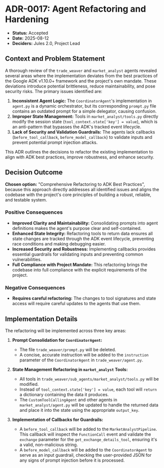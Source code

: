 # ADR-0017: Agent Refactoring and Hardening

* **Status:** Accepted
* **Date:** 2025-08-12
* **Deciders:** Jules 2.0, Project Lead

## Context and Problem Statement

A thorough review of the `trade_weaver` and `market_analyst` agents revealed several areas where the implementation deviates from the best practices of the Google ADK v1.10.0+ framework and the project's own mandate. These deviations introduce potential brittleness, reduce maintainability, and pose security risks. The primary issues identified are:

1.  **Inconsistent Agent Logic:** The `CoordinatorAgent`'s implementation in `agent.py` is a dynamic orchestrator, but its corresponding `prompt.py` file contains an outdated prompt for a simple delegator, causing confusion.
2.  **Improper State Management:** Tools in `market_analyst/tools.py` directly modify the session state (`tool_context.state['key'] = value`), which is an anti-pattern that bypasses the ADK's tracked event lifecycle.
3.  **Lack of Security and Validation Guardrails:** The agents lack callbacks (`before_tool_callback`, `before_model_callback`) to validate inputs and prevent potential prompt injection attacks.

This ADR outlines the decisions to refactor the existing implementation to align with ADK best practices, improve robustness, and enhance security.

## Decision Outcome

**Chosen option:** "Comprehensive Refactoring to ADK Best Practices", because this approach directly addresses all identified issues and aligns the codebase with the project's core principles of building a robust, reliable, and testable system.

### Positive Consequences

* **Improved Clarity and Maintainability:** Consolidating prompts into agent definitions makes the agent's purpose clear and self-contained.
* **Enhanced State Integrity:** Refactoring tools to return data ensures all state changes are tracked through the ADK event lifecycle, preventing race conditions and making debugging easier.
* **Increased Security and Robustness:** Implementing callbacks provides essential guardrails for validating inputs and preventing common vulnerabilities.
* **Full Compliance with Project Mandate:** This refactoring brings the codebase into full compliance with the explicit requirements of the project.

### Negative Consequences

* **Requires careful refactoring:** The changes to tool signatures and state access will require careful updates to the agents that use them.

## Implementation Details

The refactoring will be implemented across three key areas:

1.  **Prompt Consolidation for `CoordinatorAgent`:**
    *   The file `trade_weaver/prompt.py` will be deleted.
    *   A concise, accurate instruction will be added to the `instruction` parameter of the `CoordinatorAgent` in `trade_weaver/agent.py`.

2.  **State Management Refactoring in `market_analyst` Tools:**
    *   All tools in `trade_weaver/sub_agents/market_analyst/tools.py` will be modified.
    *   Instead of `tool_context.state['key'] = value`, each tool will `return` a dictionary containing the data it produces.
    *   The `CustomToolCallingAgent` and other agents in `market_analyst/agent.py` will be updated to handle the returned data and place it into the state using the appropriate `output_key`.

3.  **Implementation of Callbacks for Guardrails:**
    *   A `before_tool_callback` will be added to the `MarketAnalystPipeline`. This callback will inspect the `FunctionCall` event and validate the `exchange` parameter for the `get_exchange_details_tool`, ensuring it's a valid, non-malicious string.
    *   A `before_model_callback` will be added to the `CoordinatorAgent` to serve as an input guardrail, checking the user-provided JSON for any signs of prompt injection before it is processed.
